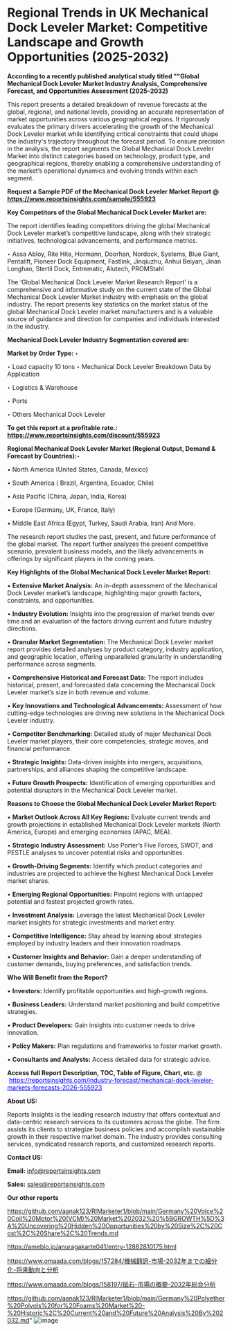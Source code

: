 # Regional Trends in UK Mechanical Dock Leveler Market: Competitive Landscape and Growth Opportunities (2025-2032)

<strong>According to a recently published analytical study titled ""Global Mechanical Dock Leveler Market Industry Analysis, Comprehensive Forecast, and Opportunities Assessment (2025–2032)</strong>

This report presents a detailed breakdown of revenue forecasts at the global, regional, and national levels, providing an accurate representation of market opportunities across various geographical regions. It rigorously evaluates the primary drivers accelerating the growth of the Mechanical Dock Leveler market while identifying critical constraints that could shape the industry's trajectory throughout the forecast period. To ensure precision in the analysis, the report segments the Global Mechanical Dock Leveler Market into distinct categories based on technology, product type, and geographical regions, thereby enabling a comprehensive understanding of the market’s operational dynamics and evolving trends within each segment.

<strong>Request a Sample PDF of the Mechanical Dock Leveler Market Report </strong><strong>@<a href=https://www.reportsinsights.com/sample/555923 style=color:#0000ff;> https://www.reportsinsights.com/sample/555923</a></strong></font>

<strong>Key Competitors of the Global Mechanical Dock Leveler Market are:</strong>

The report identifies leading competitors driving the global Mechanical Dock Leveler market’s competitive landscape, along with their strategic initiatives, technological advancements, and performance metrics.

‣ Assa Abloy, Rite Hite, Hormann, Doorhan, Nordock, Systems, Blue Giant, Pentalift, Pioneer Dock Equipment, Fastlink, Jinqiuzhu, Anhui Beiyan, Jinan Longhao, Stertil Dock, Entrematic, Alutech, PROMStahl

The ‘Global Mechanical Dock Leveler Market Research Report’ is a comprehensive and informative study on the current state of the Global Mechanical Dock Leveler Market industry with emphasis on the global industry. The report presents key statistics on the market status of the global Mechanical Dock Leveler market manufacturers and is a valuable source of guidance and direction for companies and individuals interested in the industry.

<strong>Mechanical Dock Leveler Industry Segmentation covered are:</strong>

<strong>Market by Order Type: </strong>
‣ 

‣ Load capacity 10 tons
‣ Mechanical Dock Leveler Breakdown Data by Application

‣ Logistics & Warehouse

‣ Ports

‣ Others
Mechanical Dock Leveler

<strong>To get this report at a profitable rate.: <a href=https://www.reportsinsights.com/discount/555923 style=color:#0000ff;>https://www.reportsinsights.com/discount/555923</a></strong></font>

<strong>Regional Mechanical Dock Leveler Market (Regional Output, Demand &amp; Forecast by Countries):-</strong>

• North America (United States, Canada, Mexico)

• South America ( Brazil, Argentina, Ecuador, Chile)

• Asia Pacific (China, Japan, India, Korea)

• Europe (Germany, UK, France, Italy)

• Middle East Africa (Egypt, Turkey, Saudi Arabia, Iran) And More.

The research report studies the past, present, and future performance of the global market. The report further analyzes the present competitive scenario, prevalent business models, and the likely advancements in offerings by significant players in the coming years.

<strong>Key Highlights of the Global Mechanical Dock Leveler Market Report:</strong>

• <strong>Extensive Market Analysis:</strong> An in-depth assessment of the Mechanical Dock Leveler market’s landscape, highlighting major growth factors, constraints, and opportunities.

• <strong>Industry Evolution:</strong> Insights into the progression of market trends over time and an evaluation of the factors driving current and future industry directions.

• <strong>Granular Market Segmentation:</strong> The Mechanical Dock Leveler market report provides detailed analyses by product category, industry application, and geographic location, offering unparalleled granularity in understanding performance across segments.

• <strong>Comprehensive Historical and Forecast Data:</strong> The report includes historical, present, and forecasted data concerning the Mechanical Dock Leveler market’s size in both revenue and volume.

• <strong>Key Innovations and Technological Advancements:</strong> Assessment of how cutting-edge technologies are driving new solutions in the Mechanical Dock Leveler industry.

• <strong>Competitor Benchmarking:</strong> Detailed study of major Mechanical Dock Leveler market players, their core competencies, strategic moves, and financial performance.

• <strong>Strategic Insights:</strong> Data-driven insights into mergers, acquisitions, partnerships, and alliances shaping the competitive landscape.

• <strong>Future Growth Prospects:</strong> Identification of emerging opportunities and potential disruptors in the Mechanical Dock Leveler market.

<strong>Reasons to Choose the Global Mechanical Dock Leveler Market Report:</strong>

• <strong>Market Outlook Across All Key Regions:</strong> Evaluate current trends and growth projections in established Mechanical Dock Leveler markets (North America, Europe) and emerging economies (APAC, MEA).

• <strong>Strategic Industry Assessment:</strong> Use Porter’s Five Forces, SWOT, and PESTLE analyses to uncover potential risks and opportunities.

• <strong>Growth-Driving Segments:</strong> Identify which product categories and industries are projected to achieve the highest Mechanical Dock Leveler market shares.

• <strong>Emerging Regional Opportunities:</strong> Pinpoint regions with untapped potential and fastest projected growth rates.

• <strong>Investment Analysis:</strong> Leverage the latest Mechanical Dock Leveler market insights for strategic investments and market entry.

• <strong>Competitive Intelligence:</strong> Stay ahead by learning about strategies employed by industry leaders and their innovation roadmaps.

• <strong>Customer Insights and Behavior:</strong> Gain a deeper understanding of customer demands, buying preferences, and satisfaction trends.

<strong>Who Will Benefit from the Report?</strong>

• <strong>Investors:</strong> Identify profitable opportunities and high-growth regions.

• <strong>Business Leaders:</strong> Understand market positioning and build competitive strategies.

• <strong>Product Developers:</strong> Gain insights into customer needs to drive innovation.

• <strong>Policy Makers:</strong> Plan regulations and frameworks to foster market growth.

• <strong>Consultants and Analysts:</strong> Access detailed data for strategic advice.
</ul>
<strong>Access full Report Description, TOC, Table of Figure, Chart, etc. </strong>@  <a href=https://reportsinsights.com/industry-forecast/mechanical-dock-leveler-markets-forecasts-2026-555923 style=color:#0000ff;>https://reportsinsights.com/industry-forecast/mechanical-dock-leveler-markets-forecasts-2026-555923</a></font>

<strong><strong>About US</strong>:</strong>

Reports Insights is the leading research industry that offers contextual and data-centric research services to its customers across the globe. The firm assists its clients to strategize business policies and accomplish sustainable growth in their respective market domain. The industry provides consulting services, syndicated research reports, and customized research reports.

<strong>Contact US:</strong>

<p class=""""><b>Email:</b> <a href=mailto:info@reportsinsights.com>info@reportsinsights.com</a></p>
<p class=""""><b>Sales:</b> <a href=mailto:sales@reportsinsights.com>sales@reportsinsights.com</a></p>

<strong>Our other reports</strong>

<a href=https://github.com/aanak123/RIMarketer1/blob/main/Germany%20Voice%20Coil%20Motor%20(VCM)%20Market%202032%20%5BGROWTH%5D%3A%20Uncovering%20Hidden%20Opportunities%20by%20Size%2C%20Cost%2C%20Share%2C%20Trends.md>https://github.com/aanak123/RIMarketer1/blob/main/Germany%20Voice%20Coil%20Motor%20(VCM)%20Market%202032%20%5BGROWTH%5D%3A%20Uncovering%20Hidden%20Opportunities%20by%20Size%2C%20Cost%2C%20Share%2C%20Trends.md</a>

<a href=https://ameblo.jp/anuragakarte041/entry-12882810175.html>https://ameblo.jp/anuragakarte041/entry-12882810175.html</a>

<a href=https://www.omaada.com/blogs/157284/機械翻訳-市場-2032年までの細分化-将来動向と分析>https://www.omaada.com/blogs/157284/機械翻訳-市場-2032年までの細分化-将来動向と分析</a>

<a href=https://www.omaada.com/blogs/158197/砥石-市場の概要-2032年総合分析>https://www.omaada.com/blogs/158197/砥石-市場の概要-2032年総合分析</a>

<a href=https://github.com/aanak123/RIMarketer1/blob/main/Germany%20Polyether%20Polyols%20for%20Foams%20Market%20-%20Historic%2C%20Current%20and%20Future%20Analysis%20By%202032.md>https://github.com/aanak123/RIMarketer1/blob/main/Germany%20Polyether%20Polyols%20for%20Foams%20Market%20-%20Historic%2C%20Current%20and%20Future%20Analysis%20By%202032.md</a>"
![image](https://github.com/user-attachments/assets/8b1dace0-3340-4175-a9dd-bb147ba70e9b)
